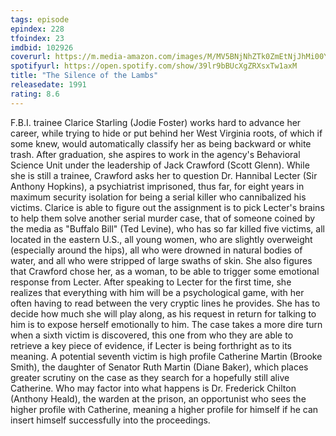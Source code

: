 ```yaml
---
tags: episode
epindex: 228
tfoindex: 23
imdbid: 102926
coverurl: https://m.media-amazon.com/images/M/MV5BNjNhZTk0ZmEtNjJhMi00YzFlLWE1MmEtYzM1M2ZmMGMwMTU4XkEyXkFqcGdeQXVyNjU0OTQ0OTY@._V1_SY300_CR0,0,202,300_.jpg
spotifyurl: https://open.spotify.com/show/39lr9bBUcXgZRXsxTw1axM
title: "The Silence of the Lambs"
releasedate: 1991
rating: 8.6
---
```


F.B.I. trainee Clarice Starling (Jodie Foster) works hard to advance her career, while trying to hide or put behind her West Virginia roots, of which if some knew, would automatically classify her as being backward or white trash. After graduation, she aspires to work in the agency's Behavioral Science Unit under the leadership of Jack Crawford (Scott Glenn). While she is still a trainee, Crawford asks her to question Dr. Hannibal Lecter (Sir Anthony Hopkins), a psychiatrist imprisoned, thus far, for eight years in maximum security isolation for being a serial killer who cannibalized his victims. Clarice is able to figure out the assignment is to pick Lecter's brains to help them solve another serial murder case, that of someone coined by the media as "Buffalo Bill" (Ted Levine), who has so far killed five victims, all located in the eastern U.S., all young women, who are slightly overweight (especially around the hips), all who were drowned in natural bodies of water, and all who were stripped of large swaths of skin. She also figures that Crawford chose her, as a woman, to be able to trigger some emotional response from Lecter. After speaking to Lecter for the first time, she realizes that everything with him will be a psychological game, with her often having to read between the very cryptic lines he provides. She has to decide how much she will play along, as his request in return for talking to him is to expose herself emotionally to him. The case takes a more dire turn when a sixth victim is discovered, this one from who they are able to retrieve a key piece of evidence, if Lecter is being forthright as to its meaning. A potential seventh victim is high profile Catherine Martin (Brooke Smith), the daughter of Senator Ruth Martin (Diane Baker), which places greater scrutiny on the case as they search for a hopefully still alive Catherine. Who may factor into what happens is Dr. Frederick Chilton (Anthony Heald), the warden at the prison, an opportunist who sees the higher profile with Catherine, meaning a higher profile for himself if he can insert himself successfully into the proceedings.